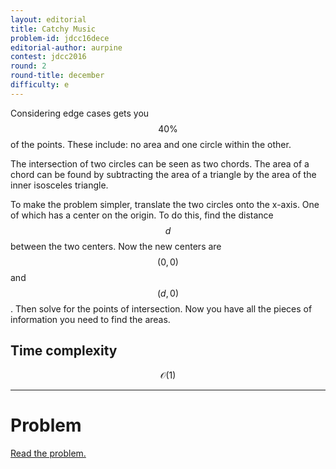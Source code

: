 ```yaml
---
layout: editorial
title: Catchy Music
problem-id: jdcc16dece
editorial-author: aurpine
contest: jdcc2016
round: 2
round-title: december
difficulty: e
---
```


Considering edge cases gets you $$40\%$$ of the points. These include: no area and one circle within the other.

The intersection of two circles can be seen as two chords. The area of a chord can be found by subtracting the area of a triangle by the area of the inner isosceles triangle.

To make the problem simpler, translate the two circles onto the x-axis. One of which has a center on the origin. To do this, find the distance $$d$$ between the two centers. Now the new centers are $$(0, 0)$$ and $$(d, 0)$$. Then solve for the points of intersection. Now you have all the pieces of information you need to find the areas.

## Time complexity
$$\mathcal{O}(1)$$

---

# Problem
[Read the problem.](/cpt-problems/jdcc/2016/december/e)